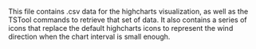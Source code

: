 This file contains .csv data for the highcharts visualization, as well as the TSTool commands to retrieve that set of data.  It also contains a series of icons that replace the default highcharts icons to represent the wind direction when the chart interval is small enough.